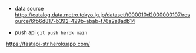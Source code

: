 - data source
https://catalog.data.metro.tokyo.lg.jp/dataset/t000010d2000000107/resource/6fb6d817-b392-429b-abab-f76a2a8adb14



- push api
`git push herok main`

https://fastapi-str.herokuapp.com/